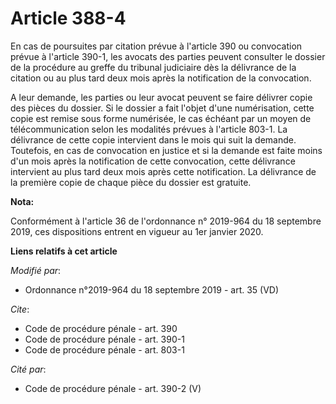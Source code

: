 # Article 388-4

En cas de poursuites par citation prévue à l'article 390 ou convocation prévue à l'article 390-1, les avocats des parties
peuvent consulter le dossier de la procédure au greffe du   tribunal judiciaire dès la délivrance de la citation ou au plus
tard deux mois après la notification de la convocation. 

A leur demande, les parties ou leur avocat peuvent se faire délivrer copie des pièces du dossier. Si le dossier a fait
l'objet d'une numérisation, cette copie est remise sous forme numérisée, le cas échéant par un moyen de télécommunication
selon les modalités prévues à l'article 803-1. La délivrance de cette copie intervient dans le mois qui suit la demande.
Toutefois, en cas de convocation en justice et si la demande est faite moins d'un mois après la notification de cette
convocation, cette délivrance intervient au plus tard deux mois après cette notification. La délivrance de la première copie
de chaque pièce du dossier est gratuite.

**Nota:**

Conformément à l'article 36 de l'ordonnance n° 2019-964 du 18 septembre 2019, ces dispositions entrent en vigueur au 1er
janvier 2020.

**Liens relatifs à cet article**

_Modifié par_:

  - Ordonnance n°2019-964 du 18 septembre 2019 - art. 35 (VD)

_Cite_:

  - Code de procédure pénale - art. 390
  - Code de procédure pénale - art. 390-1
  - Code de procédure pénale - art. 803-1

_Cité par_:

  - Code de procédure pénale - art. 390-2 (V)
